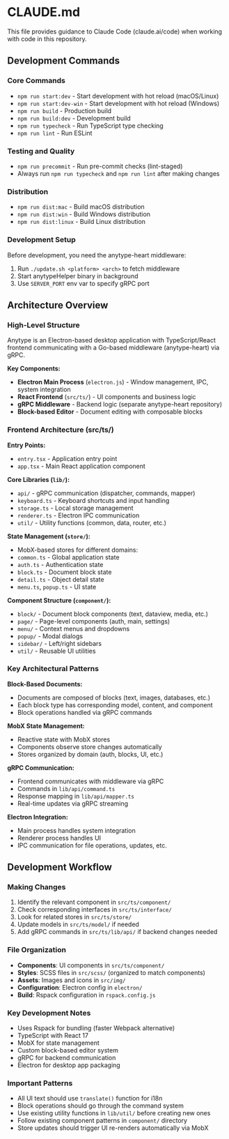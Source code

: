 # CLAUDE.md

This file provides guidance to Claude Code (claude.ai/code) when working with code in this repository.

## Development Commands

### Core Commands
- `npm run start:dev` - Start development with hot reload (macOS/Linux)
- `npm run start:dev-win` - Start development with hot reload (Windows)
- `npm run build` - Production build
- `npm run build:dev` - Development build
- `npm run typecheck` - Run TypeScript type checking
- `npm run lint` - Run ESLint

### Testing and Quality
- `npm run precommit` - Run pre-commit checks (lint-staged)
- Always run `npm run typecheck` and `npm run lint` after making changes

### Distribution
- `npm run dist:mac` - Build macOS distribution
- `npm run dist:win` - Build Windows distribution  
- `npm run dist:linux` - Build Linux distribution

### Development Setup
Before development, you need the anytype-heart middleware:
1. Run `./update.sh <platform> <arch>` to fetch middleware
2. Start anytypeHelper binary in background
3. Use `SERVER_PORT` env var to specify gRPC port

## Architecture Overview

### High-Level Structure
Anytype is an Electron-based desktop application with TypeScript/React frontend communicating with a Go-based middleware (anytype-heart) via gRPC.

**Key Components:**
- **Electron Main Process** (`electron.js`) - Window management, IPC, system integration
- **React Frontend** (`src/ts/`) - UI components and business logic
- **gRPC Middleware** - Backend logic (separate anytype-heart repository)
- **Block-based Editor** - Document editing with composable blocks

### Frontend Architecture (src/ts/)

**Entry Points:**
- `entry.tsx` - Application entry point
- `app.tsx` - Main React application component

**Core Libraries (`lib/`):**
- `api/` - gRPC communication (dispatcher, commands, mapper)
- `keyboard.ts` - Keyboard shortcuts and input handling
- `storage.ts` - Local storage management
- `renderer.ts` - Electron IPC communication
- `util/` - Utility functions (common, data, router, etc.)

**State Management (`store/`):**
- MobX-based stores for different domains:
- `common.ts` - Global application state
- `auth.ts` - Authentication state
- `block.ts` - Document block state
- `detail.ts` - Object detail state
- `menu.ts`, `popup.ts` - UI state

**Component Structure (`component/`):**
- `block/` - Document block components (text, dataview, media, etc.)
- `page/` - Page-level components (auth, main, settings)
- `menu/` - Context menus and dropdowns
- `popup/` - Modal dialogs
- `sidebar/` - Left/right sidebars
- `util/` - Reusable UI utilities

### Key Architectural Patterns

**Block-Based Documents:**
- Documents are composed of blocks (text, images, databases, etc.)
- Each block type has corresponding model, content, and component
- Block operations handled via gRPC commands

**MobX State Management:**
- Reactive state with MobX stores
- Components observe store changes automatically
- Stores organized by domain (auth, blocks, UI, etc.)

**gRPC Communication:**
- Frontend communicates with middleware via gRPC
- Commands in `lib/api/command.ts`
- Response mapping in `lib/api/mapper.ts`
- Real-time updates via gRPC streaming

**Electron Integration:**
- Main process handles system integration
- Renderer process handles UI
- IPC communication for file operations, updates, etc.

## Development Workflow

### Making Changes
1. Identify the relevant component in `src/ts/component/`
2. Check corresponding interfaces in `src/ts/interface/`
3. Look for related stores in `src/ts/store/`
4. Update models in `src/ts/model/` if needed
5. Add gRPC commands in `src/ts/lib/api/` if backend changes needed

### File Organization
- **Components**: UI components in `src/ts/component/`
- **Styles**: SCSS files in `src/scss/` (organized to match components)
- **Assets**: Images and icons in `src/img/`
- **Configuration**: Electron config in `electron/`
- **Build**: Rspack configuration in `rspack.config.js`

### Key Development Notes
- Uses Rspack for bundling (faster Webpack alternative)
- TypeScript with React 17
- MobX for state management
- Custom block-based editor system
- gRPC for backend communication
- Electron for desktop app packaging

### Important Patterns
- All UI text should use `translate()` function for i18n
- Block operations should go through the command system
- Use existing utility functions in `lib/util/` before creating new ones
- Follow existing component patterns in `component/` directory
- Store updates should trigger UI re-renders automatically via MobX